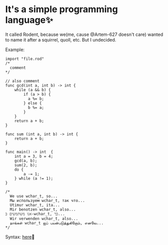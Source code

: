 # It's a simple programming language✨

It called Rodent, because we(me, cause @Artem-627 doesn't care) wanted to name it after a squirrel, quoll, etc. But I undecided.

Example:

```
import "file.rod"
/*
  comment
*/

// also comment
func gcd(int a, int b) -> int {
    while (a && b) {
        if (a > b) {
          a %= b;
        } else {
          b %= a;
        }
    }
    return a + b;
}

func sum (int a, int b) -> int {
    return a + b;
}

func main() -> int  {
    int a = 3, b = 4;
    gcd(a, b);
    sum(2, b);
    do {
        a -= 1;
    } while (a != 1);
}

/*
  We use wchar_t, so...
  Мы используем wchar_t, так что...
  Utimur wchar_t, ita...
  Mir benotzen wchar_t, also...
אנו משתמשים ב-wchar_t, כך...
  Wir verwenden wchar_t, also...
  நாங்கள் wchar_t ஐப் பயன்படுத்துகிறோம், எனவே...
*/

```

Syntax: [here](https://github.com/odduck41/Rodent/blob/main/docs/Language.md)🎈


